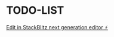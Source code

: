 # TODO-LIST

[Edit in StackBlitz next generation editor ⚡️](https://stackblitz.com/~/github.com/isak123isak/TODO-LIST)